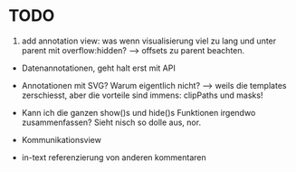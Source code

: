 # TODO

1. add annotation view: was wenn visualisierung viel zu lang und unter parent mit overflow:hidden? --> offsets zu parent beachten.

* Datenannotationen, geht halt erst mit API

* Annotationen mit SVG? Warum eigentlich nicht? --> weils die templates zerschiesst, aber die vorteile sind immens: clipPaths und masks!
* Kann ich die ganzen show()s und hide()s Funktionen irgendwo zusammenfassen? Sieht nisch so dolle aus, nor.
* Kommunikationsview
* in-text referenzierung von anderen kommentaren